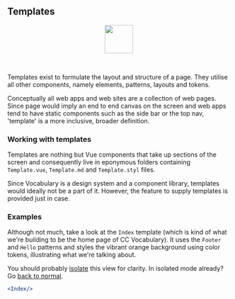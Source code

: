 ## Templates

<center>
<img 
  src="https://raw.githubusercontent.com/creativecommons/cc-vocabulary/master/src/assets/icons/ds_nomenclature/pattern.svg?sanitize=true"
  width="64px"/>
</center>

&nbsp;

Templates exist to formulate the layout and structure of a page. They utilise 
all other components, namely elements, patterns, layouts and tokens.

Conceptually all web apps and web sites are a collection of web pages. Since
page would imply an end to end canvas on the screen and web apps tend to have
static components such as the side bar or the top nav, 'template' is a more
inclusive, broader definition.


### Working with templates

Templates are nothing but Vue components that take up sections of the screen and 
consequently live in eponymous folders containing `Template.vue`, `Template.md` 
and `Template.styl` files.

Since Vocabulary is a design system and a component library, templates would 
ideally not be a part of it. However, the feature to supply templates is 
provided just in case.


### Examples

Although not much, take a look at the `Index` template (which is kind of what 
we're building to be the home page of CC Vocabulary). It uses the `Footer` 
and `Hello` patterns and styles the vibrant orange background using color 
tokens, illustrating what we're talking about. 

You should probably [isolate](#!/Templates) this view for clarity. In isolated 
mode already? Go [back to normal](#/Templates).

```jsx { "props": { "className": "contain-content" } }
<Index/>
```
